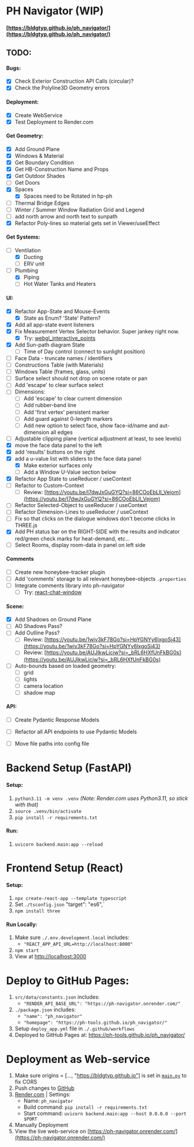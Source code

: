 # PH Navigator (WIP)

#### [https://bldgtyp.github.io/ph_navigator/](https://bldgtyp.github.io/ph_navigator/)


## TODO:

#### Bugs:
- [X] Check Exterior Construction API Calls (circular)?
- [X] Check the Polyline3D Geometry errors

#### Deployment:
- [X] Create WebService 
- [X] Test Deployment to Render.com

#### Get Geometry:
- [X] Add Ground Plane
- [X] Windows & Material
- [X] Get Boundary Condition
- [X] Get HB-Construction Name and Props
- [X] Get Outdoor Shades
- [ ] Get Doors
- [X] Spaces
  - [X] Spaces need to be Rotated in hp-ph
- [ ] Thermal Bridge Edges
- [ ] Winter / Summer Window Radiation Grid and Legend
- [ ] add north arrow and north text to sunpath
- [X] Refactor Poly-lines so material gets set in Viewer/useEffect

#### Get Systems:
- [ ] Ventilation
  - [X] Ducting
  - [ ] ERV unit
- [ ] Plumbing
  - [X] Piping
  - [ ] Hot Water Tanks and Heaters

#### UI:
- [X] Refactor App-State and Mouse-Events
   - [X] State as Enum? 'State' Pattern?
- [X] Add all app-state event listeners
- [X] Fix Measurement Vertex Selector behavior. Super jankey right now.
  - [X] Try: [webgl_interactive_points](https://github.com/mrdoob/three.js/blob/master/examples/webgl_interactive_points.html)
- [X] Add Sun-path diagram State
  - [ ] Time of Day control (connect to sunlight position)
- [ ] Face Data - truncate names / identifiers
- [ ] Constructions Table (with Materials)
- [ ] Windows Table (frames, glass, units)
- [ ] Surface select should not drop on scene rotate or pan
- [ ] Add 'escape' to clear surface select
- [ ] Dimensions:
  - [ ] Add 'escape' to clear current dimension
  - [ ] Add rubber-band line
  - [ ] Add 'first vertex' persistent marker
  - [ ] Add guard against 0-length markers
  - [ ] Add new option to select face, show face-id/name and aut-dimension all edges
- [ ] Adjustable clipping plane (vertical adjustment at least, to see levels)
- [X] move the face data panel to the left
- [X] add 'results' buttons on the right
- [X] add a u-value list with sliders to the face data panel 
  - [X] Make exterior surfaces only
  - [ ] Add a Window U-Value section below
- [X] Refactor App State to useReducer / useContext
- [ ] Refactor to Custom-Context
  - [ ] Review: [https://youtu.be/I7dwJxGuGYQ?si=86COoEbLIl_Vejom](https://youtu.be/I7dwJxGuGYQ?si=86COoEbLIl_Vejom)
- [ ] Refactor Selected-Object to useReducer / useContext
- [ ] Refactor Dimension-Lines to useReducer / useContext
- [ ] Fix so that clicks on the dialogue windows don't become clicks in THREE.js
- [X] Add PH status bar on the RIGHT-SIDE with the results and indicator red/green check marks for heat-demand, etc...
- [ ] Select Rooms, display room-data in panel on left side

#### Comments 
- [ ] Create new honeybee-tracker plugin
- [ ] Add 'comments' storage to all relevant honeybee-objects `.properties`
- [ ] Integrate comments library into ph-navigator
   - [ ] Try: [react-chat-window](https://www.npmjs.com/package/react-chat-window?activeTab=readme)

#### Scene:
- [X] Add Shadows on Ground Plane
- [ ] AO Shadows Pass?
- [ ] Add Outline Pass?
  - [ ] Review: [https://youtu.be/1wiv3kF78Go?si=HpYGNYy6lxgoSj43](https://youtu.be/1wiv3kF78Go?si=HpYGNYy6lxgoSj43)
  - [ ] Review: [https://youtu.be/AUJlkwLiciw?si=_bRL6HXfUnFkBG0s](https://youtu.be/AUJlkwLiciw?si=_bRL6HXfUnFkBG0s)
- [ ] Auto-bounds based on loaded geometry:
  - [ ] grid
  - [ ] lights
  - [ ] camera location
  - [ ] shadow map

#### API:
- [ ] Create Pydantic Response Models
- [ ] Refactor all API endpoints to use Pydantic Models
- [ ] Move file paths into config file


# Backend Setup (FastAPI)
#### Setup:
1. `python3.11 -m venv .venv` *(Note: Render.com uses Python3.11, so stick with that)*
1. `source .venv/bin/activate`
1. `pip install -r requirements.txt`
#### Run:
1. `uvicorn backend.main:app --reload`


# Frontend Setup (React)
#### Setup:
1. `npx create-react-app --template typescript`
1. Set `./tsconfig.json` "target": "es6",`
1. `npm install three`

#### Run Locally:
1. Make sure `./.env.development.local` includes:
	- `"REACT_APP_API_URL=http://localhost:8000"`
1. `npm start`
1. View at [http://localhost:3000]()

# Deploy to GitHub Pages:
1. `src/data/constants.json` includes:
	- `"RENDER_API_BASE_URL": "https://ph-navigator.onrender.com/"`
1. `./package.json` includes:
	- `"name": "ph_navigator"`
	- `"homepage": "https://ph-tools.github.io/ph_navigator/"`
1. Setup `deploy_app.yml` file in `./.github/workflows`
1. Deployed to GitHub Pages at: https://ph-tools.github.io/ph_navigator/


# Deployment as Web-service

1. Make sure origins = [..., "https://bldgtyp.github.io"] is set in [`main.py`](https://github.com/bldgtyp/ph_navigator/blob/main/backend/main.py) to fix CORS
1. Push changes to [GitHub](https://github.com/bldgtyp/ph_navigator)
1. [Render.com](https://render.com/) | Settings:
    - Name: `ph_navigator`
    - Build command: `pip install -r requirements.txt`
    - Start command: `uvicorn backend.main:app --host 0.0.0.0 --port $PORT`
1. Manually Deployment
1. View the live web-service on [https://ph-navigator.onrender.com/](https://ph-navigator.onrender.com/)

